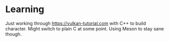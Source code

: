 # Learning

Just working through https://vulkan-tutorial.com with C++ to build character.
Might switch to plain C at some point. Using Meson to stay sane though.

